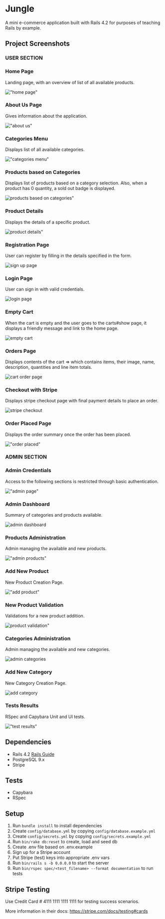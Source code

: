 # Jungle

A mini e-commerce application built with Rails 4.2 for purposes of teaching Rails by example.

## Project Screenshots

### USER SECTION

### Home Page
Landing page, with an overview of list of all available products.

!["home page"](https://github.com/ChaiUrs/Jungle-Rails/blob/master/project%20screenshots/1_home_page.png)

### About Us Page
Gives information about the application.

!["about us"](https://github.com/ChaiUrs/Jungle-Rails/blob/master/project%20screenshots/2_about_us.png)

### Categories Menu
Displays list of all available categories.

!["categories menu"](https://github.com/ChaiUrs/Jungle-Rails/blob/master/project%20screenshots/4_categories_menu.png)

### Products based on Categories
Displays list of products based on a category selection. Also, when a product has 0 quantity, a sold out badge is displayed.

![products based on categories"](https://github.com/ChaiUrs/Jungle-Rails/blob/master/project%20screenshots/5_product_based_on_categories.png)

### Product Details
Displays the details of a specific product.

![product details"](https://github.com/ChaiUrs/Jungle-Rails/blob/master/project%20screenshots/6_product_details.png)

### Registration Page
User can register by filling in the details specified in the form.

![sign up page](https://github.com/ChaiUrs/Jungle-Rails/blob/master/project%20screenshots/14_regestration_page.png)

### Login Page
User can sign in with valid credentials.

![login page](https://github.com/ChaiUrs/Jungle-Rails/blob/master/project%20screenshots/15_login_page.png)

### Empty Cart
When the cart is empty and the user goes to the carts#show page, it displays a friendly message and link to the home page.

![empty cart](https://github.com/ChaiUrs/Jungle-Rails/blob/master/project%20screenshots/16_empty_cart.png)

### Orders Page
Displays contents of the cart => which contains items, their image, name, description, quantities and line item totals.

![cart order page](https://github.com/ChaiUrs/Jungle-Rails/blob/master/project%20screenshots/17_shopping_cart.png)

### Checkout with Stripe
Displays stripe checkout page with final payment details to place an order.

![stripe checkout](https://github.com/ChaiUrs/Jungle-Rails/blob/master/project%20screenshots/18_checkout_with_stripe.png)

### Order Placed Page
Displays the order summary once the order has been placed.

!["order placed"](https://github.com/ChaiUrs/Jungle-Rails/blob/master/project%20screenshots/19_order_placed.png)



### ADMIN SECTION

### Admin Credentials
Access to the following sections is restricted through basic authentication.

!["admin page"](https://github.com/ChaiUrs/Jungle-Rails/blob/master/project%20screenshots/7_admin_credentials.png)

### Admin Dashboard
Summary of categories and products available.

![admin dashboard](https://github.com/ChaiUrs/Jungle-Rails/blob/master/project%20screenshots/8_admin_dashboard_details.png)

### Products Administration
Admin managing the available and new products.

!["admin products"](https://github.com/ChaiUrs/Jungle-Rails/blob/master/project%20screenshots/9_admin_products.png)

### Add New Product
New Product Creation Page.

!["add product"](https://github.com/ChaiUrs/Jungle-Rails/blob/master/project%20screenshots/10_add_product.png)

### New Product Validation
Validations for a new product addition.

![product validation"](https://github.com/ChaiUrs/Jungle-Rails/blob/master/project%20screenshots/11_product_validations.png)

### Categories Administration
Admin managing the available and new categories.

![admin categories](https://github.com/ChaiUrs/Jungle-Rails/blob/master/project%20screenshots/12_admin_categories.png)

### Add New Category
New Category Creation Page.

![add category](https://github.com/ChaiUrs/Jungle-Rails/blob/master/project%20screenshots/13_add_new_category.png)

### Tests Results
RSpec and Capybara Unit and UI tests.

!["test results"](https://github.com/ChaiUrs/Jungle-Rails/blob/master/project%20screenshots/20_test_results.png)

## Dependencies

- Rails 4.2 [Rails Guide](http://guides.rubyonrails.org/v4.2/)
- PostgreSQL 9.x
- Stripe

## Tests
- Capybara
- RSpec

## Setup

1. Run `bundle install` to install dependencies
2. Create `config/database.yml` by copying `config/database.example.yml`
3. Create `config/secrets.yml` by copying `config/secrets.example.yml`
4. Run `bin/rake db:reset` to create, load and seed db
5. Create .env file based on .env.example
6. Sign up for a Stripe account
7. Put Stripe (test) keys into appropriate .env vars
8. Run `bin/rails s -b 0.0.0.0` to start the server
9. Run `bin/rspec spec/<test_filename> --format documentation` to run tests

## Stripe Testing

Use Credit Card # 4111 1111 1111 1111 for testing success scenarios.

More information in their docs: <https://stripe.com/docs/testing#cards>
